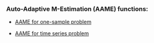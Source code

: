 ### Auto-Adaptive M-Estimation (AAME) functions:

- [AAME for one-sample problem](exp_aame_onesamp.md)

- [AAME for time series problem](exp_aame_ts.md)
